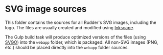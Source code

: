 # SVG image sources

This folder contains the sources for all Rudder's SVG images, including the logo.
The files are usually created and modified using [Inkscape](https://inkscape.org/).

The Gulp build task will produce optimized versions of the files (using [SVGO](https://svgo.dev/))
into the `webapp` folder, which is packaged.
All non-SVG images (PNG, etc.) should be placed directly into the `webapp` folder
sources.
